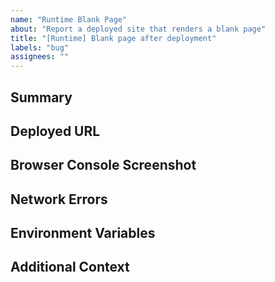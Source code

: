 ```yaml
---
name: "Runtime Blank Page"
about: "Report a deployed site that renders a blank page"
title: "[Runtime] Blank page after deployment"
labels: "bug"
assignees: ""
---
```


## Summary
<!-- Briefly describe the blank page issue and what you expected to see instead. -->

## Deployed URL
<!-- Provide the full URL where the blank page is occurring. -->

## Browser Console Screenshot
<!-- Upload or link to a screenshot of the browser console at the time of the issue. -->

## Network Errors
<!-- List any failing network requests (status codes, endpoints) observed in the Network tab. -->

## Environment Variables
<!-- List the relevant environment variables configured for the deployment and their values (omit or redact secrets). -->

## Additional Context
<!-- Add reproduction steps, affected browsers/devices, or other useful details. -->
